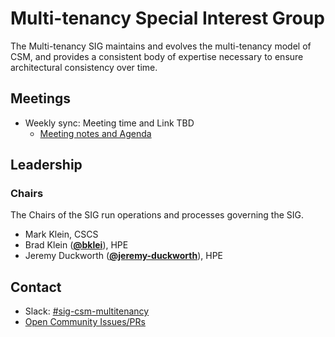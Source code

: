 # Multi-tenancy Special Interest Group

The Multi-tenancy SIG maintains and evolves the multi-tenancy model of CSM, 
and provides a consistent body of expertise necessary to ensure architectural 
consistency over time.

## Meetings

* Weekly sync: Meeting time and Link TBD
  * [Meeting notes and Agenda](meetings)

## Leadership

### Chairs

The Chairs of the SIG run operations and processes governing the SIG.

* Mark Klein, CSCS
* Brad Klein (**[@bklei](https://github.com/bklei)**), HPE
* Jeremy Duckworth (**[@jeremy-duckworth](https://github.com/jeremy-duckworth)**), HPE

## Contact

- Slack: [#sig-csm-multitenancy](https://cray-shasta.slack.com/messages/sig-csm-multitenancy)
- [Open Community Issues/PRs](https://github.com/Cray-HPE/community/labels/sig-csm-multitenancy)
